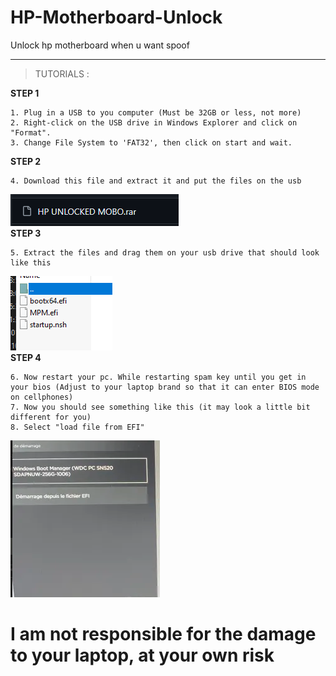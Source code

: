 # HP-Motherboard-Unlock
Unlock hp motherboard when u want spoof

---

> TUTORIALS : </br>

**STEP 1** </br>
```
1. Plug in a USB to you computer (Must be 32GB or less, not more)
2. Right-click on the USB drive in Windows Explorer and click on "Format".
3. Change File System to 'FAT32', then click on start and wait.
```
**STEP 2** </br>
```
4. Download this file and extract it and put the files on the usb
```
![image img](/1.png)</br>
**STEP 3** </br>
```
5. Extract the files and drag them on your usb drive that should look like this
```
![image img](/2.png)</br>
**STEP 4** </br>
```
6. Now restart your pc. While restarting spam key until you get in your bios (Adjust to your laptop brand so that it can enter BIOS mode on cellphones)
7. Now you should see something like this (it may look a little bit different for you)
8. Select "load file from EFI"
```
![image img](/3.png)</br>

# I am not responsible for the damage to your laptop, at your own risk
